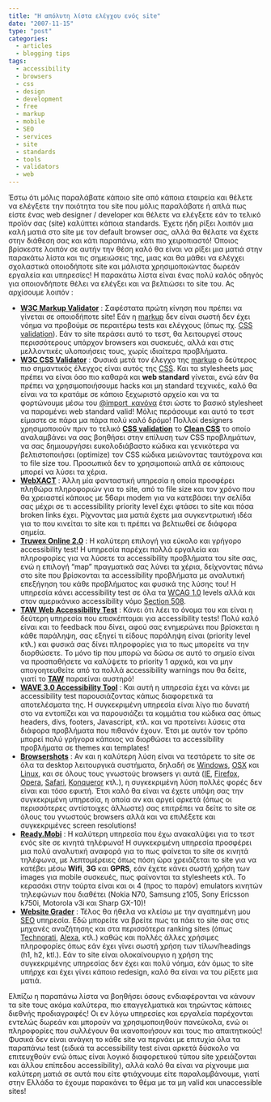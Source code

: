 ```yaml
---
title: "Η απόλυτη λίστα ελέγχου ενός site"
date: "2007-11-15"
type: "post"
categories:
  - articles
  - blogging tips
tags:
  - accessibility
  - browsers
  - css
  - design
  - development
  - free
  - markup
  - mobile
  - SEO
  - services
  - site
  - standards
  - tools
  - validators
  - web
---
```


Έστω ότι μόλις παραλάβατε κάποιο site από κάποια εταιρεία και θέλετε να ελέγξετε την ποιότητα του site που μόλις παραλάβατε ή απλά πως είστε ένας web designer / developer και θέλετε να ελέγξετε εάν το τελικό προϊόν σας (site) καλύπτει κάποια standards. Έχετε ήδη ρίξει λοιπόν μια καλή ματιά στο site με τον default browser σας, αλλά θα θέλατε να έχετε στην διάθεση σας και κάτι παραπάνω, κάτι πιο χειροπιαστό! Όποιος βρίσκεστε λοιπόν σε αυτήν την θέση καλό θα είναι να ρίξει μια ματιά στην παρακάτω λίστα και τις σημειώσεις της, μιας και θα μάθει να ελέγχει σχολαστικά οποιοδήποτε site και μάλιστα χρησιμοποιώντας δωρεάν εργαλεία και υπηρεσίες! Η παρακάτω λίστα είναι ένας πολύ καλός οδηγός για οποιονδήποτε θέλει να ελέγξει και να βελτιώσει το site του. Ας αρχίσουμε λοιπόν :

- [**W3C Markup Validator**](http://validator.w3.org/ "W3C Markup Validator") : Σαφέστατα πρώτη κίνηση που πρέπει να γίνεται σε οποιοδήποτε site! Εάν η [markup](http://en.wikipedia.org/wiki/Markup_language "Markup in Wiki") δεν είναι σωστή δεν έχει νόημα να προβούμε σε περαιτέρω tests και ελέγχους (όπως πχ. [CSS validation](http://jigsaw.w3.org/css-validator/ "CSS Validator")). Εάν το site περάσει αυτό το τεστ, θα λειτουργεί στους περισσότερους υπάρχον browsers και συσκευές, αλλά και στις μελλοντικές υλοποιήσεις τους, χωρίς ιδιαίτερα προβλήματα.
- [**W3C CSS Validator**](http://jigsaw.w3.org/css-validator/ "W3C CSS Validator") : Φυσικά μετά τον έλεγχο της [markup](http://en.wikipedia.org/wiki/Markup_language "Markup in Wiki") ο δεύτερος πιο σημαντικός έλεγχος είναι αυτός της [CSS](http://en.wikipedia.org/wiki/Cascading_Style_Sheets "CSS in Wiki"). Και τα stylesheets μας πρέπει να είναι όσο πιο καθαρά και **web standard** γίνεται, ενώ εάν θα πρέπει να χρησιμοποιήσουμε hacks και μη standard τεχνικές, καλό θα είναι να τα κρατάμε σε κάποιο ξεχωριστό αρχείο και να τα φορτώνουμε μέσω του [@import  κανόνα](http://www.w3.org/TR/REC-CSS2/cascade.html#at-import "@import CSS rule") έτσι ώστε το βασικό stylesheet να παραμένει web standard valid! Μόλις περάσουμε και αυτό το τεστ είμαστε σε πάρα μα πάρα πολύ καλό δρόμο! Πολλοί designers χρησιμοποιούν πριν το τελικό [**CSS validation**](http://jigsaw.w3.org/css-validator/ "W3C CSS Validator") το [**Clean CSS**](http://www.cleancss.com/ "Clean CSS") το οποίο αναλαμβάνει να σας βοηθήσει στην επίλυση των CSS προβλημάτων, να σας δημιουργήσει ευκολοδιάβαστο κώδικα και γενικότερα να βελτιστοποιήσει (optimize) τον CSS κώδικα μειώνοντας ταυτόχρονα και το file size του. Προσωπικά δεν το χρησιμοποιώ απλά σε κάποιους μπορεί να λύσει τα χέρια.
- [**WebXACT**](http://webxact.watchfire.com/ "WebXACT") : Άλλη μία φανταστική υπηρεσία η οποία προσφέρει πληθώρα πληροφοριών για το site, από το file size και τον χρόνο που θα χρειαστεί κάποιος με 56αρι modem για να κατεβάσει την σελίδα σας μέχρι σε τι accessibility priority level έχει φτάσει το site και πόσα broken links έχει. Ρίχνοντας μια ματιά έχετε μια συγκεντρωτική ιδέα για το που κινείται το site και τι πρέπει να βελτιωθεί σε διάφορα σημεία.
- [**Truwex Online 2.0**](http://checkwebsite.erigami.com/accessibility.html "Truwex Online 2.0") : Η καλύτερη επιλογή για εύκολο και γρήγορο accessibility test! Η υπηρεσία παρέχει πολλά εργαλεία και πληροφορίες για να λύσετε τα accessibility προβλήματα του site σας, ενώ η επιλογή &#8220;map&#8221; πραγματικά σας λύνει τα χέρια, δείχνοντας πάνω στο site που βρίσκονται τα accessibility προβλήματα με αναλυτική επεξήγηση του κάθε προβλήματος και φυσικά της λύσης του! Η υπηρεσία κάνει accessibility test σε όλα τα [WCAG 1.0](http://www.w3.org/TR/WAI-WEBCONTENT/ "WCAG 1.0") levels αλλά και στον αμερικάνικο accessibility νόμο [Section 508](http://www.section508.gov/ "Section 508").
- [**TAW Web Accessibility Test**](http://www.tawdis.net/taw3/cms/en "TAW Web Accessibility Test") : Κάνει ότι λέει το όνομα του και είναι η δεύτερη υπηρεσία που επισκέπτομαι για accessibility tests! Πολύ καλό είναι και το feedback που δίνει, αφού σας ενημερώνει που βρίσκεται η κάθε παράληψη, σας εξηγεί τι είδους παράληψη είναι (priority level κτλ.) και φυσικά σας δίνει πληροφορίες για το πως μπορείτε να την διορθώσετε. Το μόνο tip που μπορώ να δώσω σε αυτό το σημείο είναι να προσπαθήσετε να καλύψετε το priority 1 αρχικά, και να μην απογοητευθείτε από τα πολλά accessibility warnings που θα δείτε, γιατί το [**TAW**](http://www.tawdis.net/taw3/cms/en "TAW Web Accessibility Test") παραείναι αυστηρό!
- [**WAVE 3.0 Accessibility Tool**](http://www.wave.webaim.org/ "WAVE 3.0 Accessibility Tool") : Και αυτή η υπηρεσία έχει να κάνει με accessibility test παρουσιάζοντας κάπως διαφορετικά τα αποτελέσματα της. Η συγκεκριμένη υπηρεσία είναι λίγο πιο δυνατή στο να εντοπίζει και να παρουσιάζει τα κομμάτια του κώδικα σας όπως headers, divs, footers, Javascript, κτλ. και να προτείνει λύσεις στα διάφορα προβλήματα που πιθανόν έχουν. Έτσι με αυτόν τον τρόπο μπορεί πολύ γρήγορα κάποιος να διορθώσει τα accessibility προβλήματα σε themes και templates!
- [**Browsershots**](http://browsershots.org/ "Browsershots") : Αν και η καλύτερη λύση είναι να τεστάρετε το site σε όλα τα desktop λειτουργικά συστήματα, δηλαδή σε [Windows](http://www.microsoft.com/windows/ "Microsoft Windows"), [OSX](http://www.apple.com/macosx/ "Apple OS X") και [Linux](http://www.linux.org/ "Linux"), και σε όλους τους γνωστούς browsers γι αυτά ([IE](http://www.microsoft.com/windows/products/winfamily/ie/ "Microsoft Internet Explorer"), [Firefox](http://www.mozilla.com/en-US/firefox/ "Firefox"), [Opera](http://www.opera.com/ "Opera"), [Safari](http://www.apple.com/safari/ "Safari"), [Konqueror](http://www.konqueror.org/ "Konqueror") κτλ.), η συγκεκριμένη λύση πολλές φορές δεν είναι και τόσο εφικτή. Έτσι καλό θα είναι να έχετε υπόψη σας την συγκεκριμένη υπηρεσία, η οποία αν και αργεί αρκετά (όπως οι περισσότερες αντίστοιχες άλλωστε) σας επιτρέπει να δείτε το site σε όλους του γνωστούς browsers αλλά και να επιλέξετε και συγκεκριμένες screen resolutions!
- [**Ready.Mobi**](http://ready.mobi/ "Ready.Mobi") : H καλύτερη υπηρεσία που έχω ανακαλύψει για το τεστ ενός site σε κινητά τηλέφωνα! Η συγκεκριμένη υπηρεσία προσφέρει μια πολύ αναλυτική αναφορά για το πως φαίνεται το site σε κινητά τηλέφωνα, με λεπτομέρειες όπως πόση ώρα χρειάζεται το site για να κατέβει μέσω **Wifi**, **3G** και **GPRS**, εάν έχετε κάνει σωστή χρήση των images για mobile συσκευές, πως φαίνονται τα stylesheets κτλ. Το κερασάκι στην τούρτα είναι και οι 4 (προς το παρόν) emulators κινητών τηλεφώνων που διαθέτει (Nokia N70, Samsung z105, Sony Ericsson k750i, Motorola v3i και Sharp GX-10)!
- [**Website Grader**](http://www.websitegrader.com/ "Website Grader") : Τέλος θα ήθελα να κλείσω με την αγαπημένη μου [SEO](http://en.wikipedia.org/wiki/Search_engine_optimization "SEO in Wiki") υπηρεσία. Εδώ μπορείτε να βρείτε πως τα πάει το site σας στις μηχανές αναζήτησης και στα περισσότερα ranking sites (όπως [Technorati](http://www.technorati.com/ "Technorati"), [Alexa](http://www.alexa.com/ "Alexa"), κτλ.) καθώς και πολλές άλλες χρήσιμες πληροφορίες όπως εάν έχει γίνει σωστή χρήση των τίλων/headings (h1, h2, ktl.). Εάν το site είναι ολοκαίνουργιο η χρήση της  συγκεκριμένης υπηρεσίας δεν έχει και πολύ νόημα, εάν όμως το site υπήρχε και έχει γίνει κάποιο redesign, καλό θα είναι να του ρίξετε μια ματιά.

Ελπίζω η παραπάνω λίστα να βοηθήσει όσους ενδιαφέρονται να κάνουν τα site τους ακόμα καλύτερα, πιο επαγγελματικά και τηρώντας κάποιες διεθνής προδιαγραφές! Οι εν λόγω υπηρεσίες και εργαλεία παρέχονται εντελώς δωρεάν και μπορούν να χρησιμοποιηθούν πανεύκολα, ενώ οι πληροφορίες που συλλέγουν θα ικανοποιήσουν και τους πιο απαιτητικούς! Φυσικά δεν είναι ανάγκη το κάθε site να περνάει με επιτυχία όλα τα παραπάνω test (ειδικά τα accessibility test είναι αρκετά δύσκολο να επιτευχθούν ενώ όπως είναι λογικό διαφορετικού τύπου site χρειάζονται και άλλου επίπεδου accessibility), αλλά καλό θα είναι να ρίχνουμε μια καλύτερη ματιά σε αυτά που είτε φτιάχνουμε είτε παραλαμβάνουμε, γιατί στην Ελλάδα το έχουμε παρακάνει το θέμα με τα μη valid και unaccessible sites!
